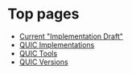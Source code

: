 # Top pages
* [Current "Implementation Draft"](https://github.com/quicwg/base-drafts/wiki/13th-Implementation-Draft)
* [QUIC Implementations](https://github.com/quicwg/base-drafts/wiki/Implementations)
* [QUIC Tools](https://github.com/quicwg/base-drafts/wiki/Tools)
* [QUIC Versions](https://github.com/quicwg/base-drafts/wiki/QUIC-Versions)